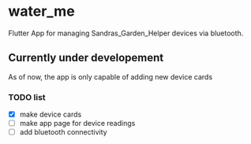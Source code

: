 # water_me

Flutter App for managing Sandras_Garden_Helper devices via bluetooth.

## Currently under developement
As of now, the app is only capable of adding new device cards

### TODO list
- [x] make device cards
- [ ] make app page for device readings
- [ ] add bluetooth connectivity
